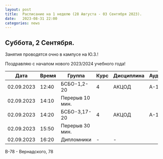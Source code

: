 ```yaml
---
layout: post
title:  Расписание на 1 неделю (28 Августа - 03 Сентября 2023).
date:   2023-08-31 22:00
categories: news
---
```


## Суббота, 2 Сентября.
Занятия проводятся очно в кампусе на Ю.З.!

Поздравляю с началом нового 2023/2024 учебного года!


| Дата          | Время   | Группа               | Курс | Дисциплина  | Аудитория  | Материалы |
| ------------- | ------- | -------------------- | ---- | ----------- | ---------- | --------- |
|02.09.2023     |12:40    |БСБО-1,2-20           |   4  |АКЦОД        |      А-174Б|           |
|02.09.2023     |14:10    |Перерыв 10 мин.       |      |             |            |           |
|02.09.2023     |14:20    |БСБО-3,17-20          |   4  |АКЦОД        |      А-174Б|           |
|02.09.2023     |15:50    |Перерыв 30 мин.       |      |             |            |           |
|02.09.2023     |16:20    |Дипломники            |   -  |    -        |            |           |

В-78 - Вернадского, 78

